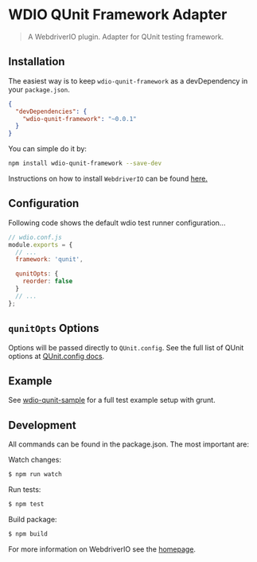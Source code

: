 WDIO QUnit Framework Adapter
============================

> A WebdriverIO plugin. Adapter for QUnit testing framework.

## Installation

The easiest way is to keep `wdio-qunit-framework` as a devDependency in your `package.json`.

```json
{
  "devDependencies": {
    "wdio-qunit-framework": "~0.0.1"
  }
}
```

You can simple do it by:

```bash
npm install wdio-qunit-framework --save-dev
```

Instructions on how to install `WebdriverIO` can be found [here.](http://webdriver.io/guide/getstarted/install.html)

## Configuration

Following code shows the default wdio test runner configuration...

```js
// wdio.conf.js
module.exports = {
  // ...
  framework: 'qunit',

  qunitOpts: {
    reorder: false
  }
  // ...
};
```

## `qunitOpts` Options

Options will be passed directly to `QUnit.config`. See the full list of QUnit options at [QUnit.config docs](http://api.qunitjs.com/config/QUnit.config).

## Example

See [wdio-qunit-sample](https://github.com/mucaho/wdio-qunit-sample) for a full test example setup with grunt.

## Development

All commands can be found in the package.json. The most important are:

Watch changes:

```sh
$ npm run watch
```

Run tests:

```sh
$ npm test
```

Build package:

```sh
$ npm build
```

For more information on WebdriverIO see the [homepage](http://webdriver.io).
